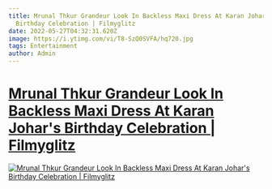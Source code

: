 ```yaml
---
title: Mrunal Thkur Grandeur Look In Backless Maxi Dress At Karan Johar's
  Birthday Celebration | Filmyglitz
date: 2022-05-27T04:32:31.620Z
image: https://i.ytimg.com/vi/T8-SzQ0SVFA/hq720.jpg
tags: Entertainment
author: Admin
---
```

# [Mrunal Thkur Grandeur Look In Backless Maxi Dress At Karan Johar's Birthday Celebration | Filmyglitz](https://dailynewz.xyz/video.php?v=T8-SzQ0SVFA&t=Mrunal%20Thkur%20Grandeur%20Look%20In%20Backless%20Maxi%20Dress%20At%20Karan%20Johar%27s%20Birthday%20Celebration%20|%20Filmyglitz)

[![Mrunal Thkur Grandeur Look In Backless Maxi Dress At Karan Johar's Birthday Celebration | Filmyglitz](https://i.ytimg.com/vi/T8-SzQ0SVFA/hq720.jpg)](https://dailynewz.xyz/video.php?v=T8-SzQ0SVFA&t=Mrunal%20Thkur%20Grandeur%20Look%20In%20Backless%20Maxi%20Dress%20At%20Karan%20Johar%27s%20Birthday%20Celebration%20|%20Filmyglitz)